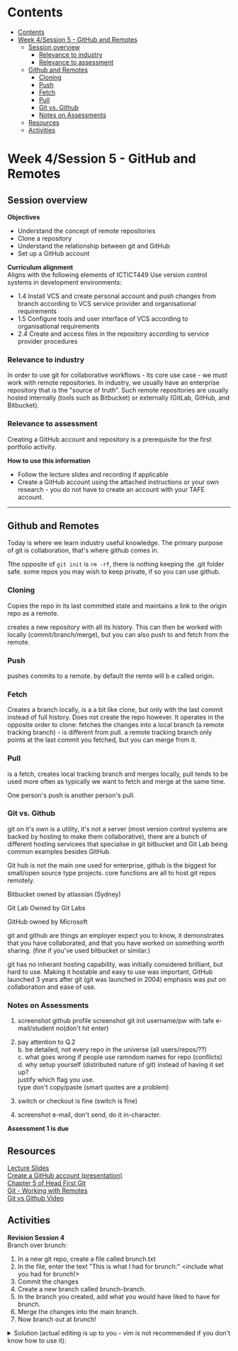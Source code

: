 # Contents
- [Contents](#contents)
- [Week 4/Session 5 - GitHub and Remotes](#week-4session-5---github-and-remotes)
  - [Session overview](#session-overview)
    - [Relevance to industry](#relevance-to-industry)
    - [Relevance to assessment](#relevance-to-assessment)
  - [Github and Remotes](#github-and-remotes)
    - [Cloning](#cloning)
    - [Push](#push)
    - [Fetch](#fetch)
    - [Pull](#pull)
    - [Git vs. Github](#git-vs-github)
    - [Notes on Assessments](#notes-on-assessments)
  - [Resources](#resources)
  - [Activities](#activities)

# Week 4/Session 5 - GitHub and Remotes

## Session overview
**Objectives**
* Understand the concept of remote repositories
* Clone a repository
* Understand the relationship between git and GitHub
* Set up a GitHub account

**Curriculum alignment**  
Aligns with the following elements of ICTICT449 Use version control systems in development environments:
* 1.4 Install VCS and create personal account and push changes from branch according to VCS service provider and organisational requirements
* 1.5 Configure tools and user interface of VCS according to organisational requirements
* 2.4 Create and access files in the repository according to service provider procedures

### Relevance to industry
In order to use git for collaborative workflows - its core use case - we must work with remote repositories. In industry, we usually have an enterprise repository that is the "source of truth". Such remote repositories are usually hosted internally (tools such as Bitbucket) or externally (GitLab, GitHub, and Bitbucket).

### Relevance to assessment
Creating a GitHub account and repository is a prerequisite for the first portfolio activity.

**How to use this information**  
* Follow the lecture slides and recording if applicable
* Create a GitHub account using the attached instructions or your own research - you do not have to create an account with your TAFE account.

___
## Github and Remotes
Today is where we learn industry useful knowledge.
The primary purpose of git is collaboration, that's where github comes in.

Tthe opposite of `git init` is `rm -rf`, there is nothing keeping the .git folder safe.
some repos you may wish to keep private, if so you can use github.


### Cloning
Copies the repo in its last committed state and maintains a link to the origin repo as a remote.

creates a new repository with all its history. This can then be worked with locally (commit/branch/merge), but you can also push to and fetch from the remote.

### Push
pushes commits to a remote. by default the remte will b e called origin.

### Fetch
Creates a branch locally, is a a bit like clone, but only with the last commit instead of full history. Does not create the repo however.
It operates in the opposite order to clone: fetches the changes into a local branch (a remote tracking branch) - is different from pull. a remote tracking branch only points at the last commit you fetched, but you can merge from it.

### Pull
is a fetch, creates local tracking branch and merges locally, pull tends to be used more often as typically we want to fetch and merge at the same time.

One person's push is another person's pull.

### Git vs. Github
git on it's own is a utility, it's not a server (most version control systems are backed by hosting to make them collaborative), there are a bunch of different hosting servicees that specialise in git bitbucket and Git Lab being common examples besides GitHub.

Git hub is not the main one used for enterprise, github is the biggest for small/open source type projects.
core functions are all to host git repos remotely.

Bitbucket owned by atlassian (Sydney)

Git Lab Owned by Git Labs

GitHub owned by Microsoft

git and github are things an employer expect you to know, it demonstrates that you have collaborated, and that you have worked on something worth sharing. (fine if you've used bitbucket or similar.)

git has no inherant hosting capability, was initially considered brilliant, but hard to use.
Making it hostable and easy to use was important, GitHub launched 3 years after git (git was launched in 2004) emphasis was put on collaboration and ease of use.

### Notes on Assessments
1. screenshot github profile
screenshot git init username/pw with tafe e-mail/student no(don't hit enter)

2. pay attention to Q.2  
b. be detailed, not every repo in the universe (all users/repos/??)  
c. what goes wrong if people use ramndom names for repo (conflicts)  
d. why setup yourself (distributed nature of git) instead of having it set up?  
justify which flag you use.  
type don't copy/paste (smart quotes are a problem)

3. switch or checkout is fine (switch is fine)

4. screenshot e-mail, don't send, do it in-character.

**Assessment 1 is due**

## Resources
[Lecture Slides](./resources/civ-ipriot-vcs-remotes.pptx)  
[Create a GitHub account (presentation)](./resources/AppProgPython-Create-GitHub-Account.pptx)  
[Chapter 5 of Head First Git](../../Head_First_Git_-_Raju_Gandhi.pdf)  
[Git - Working with Remotes](https://git-scm.com/book/en/v2/Git-Basics-Working-with-Remotes)  
[Git vs Github Video](https://www.youtube.com/watch?v=wpISo9TNjfU)

## Activities

**Revision Session 4**  
Branch over brunch:
1. In a new git repo, create a file called brunch.txt
2. In the file, enter the text "This is what I had for brunch:" <include what you had for brunch!>
3. Commit the changes
4. Create a new branch called brunch-branch. 
5. In the branch you created, add what you would have liked to have for brunch.
6. Merge the changes into the main branch.
7. Now branch out at brunch! 

<details>
<summary>
Solution (actual editing is up to you - vim is not recommended if you don't know how to use it):
</summary>

```
   62  cd source/repos/
   63  mkdir brunch
   64  cd brunch/
   65  git init
   66  vim brunch.txt
   67  git add brunch.txt
   68  git commit -m "what I had for lunch"
   69  git branch brunch-branch
   70  git switch brunch-branch
   71  vim brunch.txt
   72  git add brunch.txt
   73  git commit -m "what I'd like to have for lunch"
   74  git switch main
   75  git merge brunch-branch
   76  git log --oneline --decorate
```
</details>



